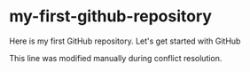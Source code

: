 # my-first-github-repository

Here is my first GitHub repository. Let's get started with GitHub

This line was modified manually during conflict resolution.
